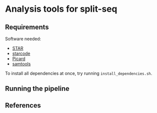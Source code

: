# Analysis tools for split-seq

## Requirements

Software needed:

- [STAR](https://github.com/alexdobin/STAR)
- [starcode](https://github.com/gui11aume/starcode)
- [Picard](https://broadinstitute.github.io/picard/)
- [samtools](https://github.com/samtools/samtools)

To install all dependencies at once, try running `install_dependencies.sh`.

## Running the pipeline


## References
